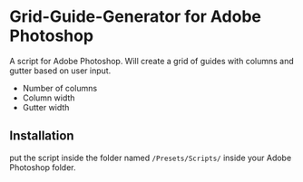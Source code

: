Grid-Guide-Generator for Adobe Photoshop
====================

A script for Adobe Photoshop. Will create a grid of guides with columns and gutter based on user input.

* Number of columns
* Column width
* Gutter width

## Installation
put the script inside the folder named `/Presets/Scripts/` inside your Adobe Photoshop folder.
